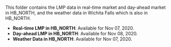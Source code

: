 This folder contains the LMP data in real-time market and day-ahead market in HB_NORTH, and the weather data in Wichita Falls which is also in HB_NORTH. 

- **Real-time LMP in HB_NORTH**: Available for Nov 07, 2020.
- **Day-ahead LMP in HB_NORTH**: Available for Nov 08, 2020.
- **Weather Data in HB_NORTH**: Available for Nov 07, 2020.
